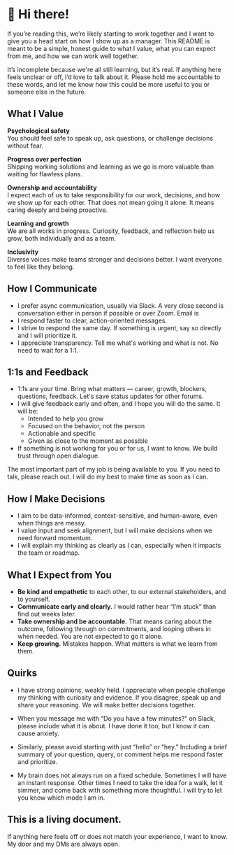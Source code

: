 # 👋 Hi there!

If you’re reading this, we’re likely starting to work together and I want to give you a head start on how I show up as a manager. This README is meant to be a simple, honest guide to what I value, what you can expect from me, and how we can work well together.

It’s incomplete because we're all still learning, but it’s real. If anything here feels unclear or off, I’d love to talk about it. Please hold me accountable to these words, and let me know how this could be more useful to you or someone else in the future.

## What I Value

**Psychological safety**  
You should feel safe to speak up, ask questions, or challenge decisions without fear.

**Progress over perfection**  
Shipping working solutions and learning as we go is more valuable than waiting for flawless plans.

**Ownership and accountability**  
I expect each of us to take responsibility for our work, decisions, and how we show up for each other. That does not mean going it alone. It means caring deeply and being proactive.

**Learning and growth**  
We are all works in progress. Curiosity, feedback, and reflection help us grow, both individually and as a team.

**Inclusivity**  
Diverse voices make teams stronger and decisions better. I want everyone to feel like they belong.

## How I Communicate

- I prefer async communication, usually via Slack. A very close second is conversation either in person if possible or over Zoom. Email is 
- I respond faster to clear, action-oriented messages.
- I strive to respond the same day. If something is urgent, say so directly and I will prioritize it.
- I appreciate transparency. Tell me what's working and what is not. No need to wait for a 1:1.

## 1:1s and Feedback

- 1:1s are your time. Bring what matters — career, growth, blockers, questions, feedback. Let's save status updates for other forums. 
- I will give feedback early and often, and I hope you will do the same. It will be:
  - Intended to help you grow
  - Focused on the behavior, not the person
  - Actionable and specific
  - Given as close to the moment as possible
- If something is not working for you or for us, I want to know. We build trust through open dialogue.

The most important part of my job is being available to you. If you need to talk, please reach out. I will do my best to make time as soon as I can.

## How I Make Decisions

- I aim to be data-informed, context-sensitive, and human-aware, even when things are messy.
- I value input and seek alignment, but I will make decisions when we need forward momentum.
- I will explain my thinking as clearly as I can, especially when it impacts the team or roadmap.

## What I Expect from You

- **Be kind and empathetic** to each other, to our external stakeholders, and to yourself.
- **Communicate early and clearly.** I would rather hear “I’m stuck” than find out weeks later.
- **Take ownership and be accountable.** That means caring about the outcome, following through on commitments, and looping others in when needed. You are not expected to go it alone.
- **Keep growing.** Mistakes happen. What matters is what we learn from them.

## Quirks

- I have strong opinions, weakly held. I appreciate when people challenge my thinking with curiosity and evidence. If you disagree, speak up and share your reasoning. We will make better decisions together.

- When you message me with “Do you have a few minutes?” on Slack, please include what it is about. I have done it too, but I know it can cause anxiety.

- Similarly, please avoid starting with just “hello” or “hey.” Including a brief summary of your question, query, or comment helps me respond faster and prioritize.

- My brain does not always run on a fixed schedule. Sometimes I will have an instant response. Other times I need to take the idea for a walk, let it simmer, and come back with something more thoughtful. I will try to let you know which mode I am in.

## This is a living document.

If anything here feels off or does not match your experience, I want to know. My door and my DMs are always open.
